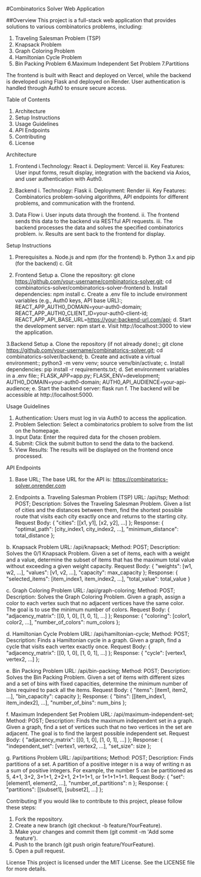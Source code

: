 #Combinatorics Solver Web Application


##Overview
This project is a full-stack web application that provides solutions to various combinatorics problems, including:

1. Traveling Salesman Problem (TSP)
2. Knapsack Problem
3. Graph Coloring Problem
4. Hamiltonian Cycle Problem
5. Bin Packing Problem
6.Maximum Independent Set Problem
7.Partitions

The frontend is built with React and deployed on Vercel, while the backend is developed using Flask and deployed on Render. User authentication is handled through Auth0 to ensure secure access.


Table of Contents
1. Architecture
2. Setup Instructions
3. Usage Guidelines
4. API Endpoints
5. Contributing
6. License


Architecture
1. Frontend
i.Technology: React
ii. Deployment: Vercel
iii. Key Features: User input forms, result display, integration with the backend via Axios, and user authentication with Auth0.

2. Backend
i. Technology: Flask
ii. Deployment: Render
iii. Key Features: Combinatorics problem-solving algorithms, API endpoints for different problems, and communication with the frontend.

3. Data Flow
i. User inputs data through the frontend.
ii. The frontend sends this data to the backend via RESTful API requests.
iii. The backend processes the data and solves the specified combinatorics problem.
iv. Results are sent back to the frontend for display.


Setup Instructions
1. Prerequisites
a. Node.js and npm (for the frontend)
b. Python 3.x and pip (for the backend)
c. Git

2. Frontend Setup
a. Clone the repository:
git clone https://github.com/your-username/combinatorics-solver.git;
cd combinatorics-solver/combinatorics-solver-frontend
b. Install dependencies:
npm install
c. Create a .env file to include environment variables (e.g., Auth0 keys, API base URL):;
REACT_APP_AUTH0_DOMAIN=your-auth0-domain;
REACT_APP_AUTH0_CLIENT_ID=your-auth0-client-id;
REACT_APP_API_BASE_URL=https://your-backend-url.com/api;
d. Start the development server:
npm start
e. Visit http://localhost:3000 to view the application.


3.Backend Setup
a. Clone the repository (if not already done):;
git clone https://github.com/your-username/combinatorics-solver.git;
cd combinatorics-solver/backend;
b. Create and activate a virtual environment:;
python3 -m venv venv;
source venv/bin/activate;
c. Install dependencies:
pip install -r requirements.txt;
d. Set environment variables in a .env file:;
FLASK_APP=app.py;
FLASK_ENV=development;
AUTH0_DOMAIN=your-auth0-domain;
AUTH0_API_AUDIENCE=your-api-audience;
e. Start the backend server:
flask run
f. The backend will be accessible at http://localhost:5000.


Usage Guidelines
1. Authentication: Users must log in via Auth0 to access the application.
2. Problem Selection: Select a combinatorics problem to solve from the list on the homepage.
3. Input Data: Enter the required data for the chosen problem.
4. Submit: Click the submit button to send the data to the backend.
5. View Results: The results will be displayed on the frontend once processed.


API Endpoints
1. Base URL;
The base URL for the API is:
https://combinatorics-solver.onrender.com

2. Endpoints
a. Traveling Salesman Problem (TSP)
URL: /api/tsp;
Method: POST;
Description: Solves the Traveling Salesman Problem. Given a list of cities and the distances between them, find the shortest possible route that visits each city exactly once and returns to the starting city. 
Request Body:
{
  "cities": [[x1, y1], [x2, y2], ...]
};
Response:
{
  "optimal_path": [city_index1, city_index2, ...],
  "minimum_distance": total_distance
};

b. Knapsack Problem
URL: /api/knapsack;
Method: POST;
Description: Solves the 0/1 Knapsack Problem. Given a set of items, each with a weight and a value, determine the subset of items that has the maximum total value without exceeding a given weight capacity.
Request Body:
{
  "weights": [w1, w2, ...],
  "values": [v1, v2, ...],
  "capacity": max_capacity
};
Response:
{
  "selected_items": [item_index1, item_index2, ...],
  "total_value": total_value
}

c. Graph Coloring Problem
URL: /api/graph-coloring;
Method: POST;
Description: Solves the Graph Coloring Problem. Given a graph, assign a color to each vertex such that no adjacent vertices have the same color. The goal is to use the minimum number of colors.
Request Body:
{
  "adjacency_matrix": [[0, 1, 0], [1, 0, 1], ...]
};
Response:
{
  "coloring": [color1, color2, ...],
  "number_of_colors": num_colors
};

d. Hamiltonian Cycle Problem
URL: /api/hamiltonian-cycle;
Method: POST;
Description: Finds a Hamiltonian cycle in a graph.  Given a graph, find a cycle that visits each vertex exactly once.
Request Body:
{
  "adjacency_matrix": [[0, 1, 0], [1, 0, 1], ...]
};
Response:
{
  "cycle": [vertex1, vertex2, ...]
};

e. Bin Packing Problem
URL: /api/bin-packing;
Method: POST;
Description: Solves the Bin Packing Problem. Given a set of items with different sizes and a set of bins with fixed capacities, determine the minimum number of bins required to pack all the items.
Request Body:
{
  "items": [item1, item2, ...],
  "bin_capacity": capacity
};
Response:
{
  "bins": [[item_index1, item_index2], ...],
  "number_of_bins": num_bins
};

f. Maximum Independent Set Problem
URL: /api/maximum-independent-set;
Method: POST;
Description: Finds the maximum independent set in a graph. Given a graph, find a set of vertices such that no two vertices in the set are adjacent. The goal is to find the largest possible independent set.
Request Body:
{
  "adjacency_matrix": [[0, 1, 0], [1, 0, 1], ...]
};
Response:
{
  "independent_set": [vertex1, vertex2, ...],
  "set_size": size
};

g. Partitions Problem
URL: /api/partitions;
Method: POST;
Description: Finds partitions of a set. A partition of a positive integer n is a way of writing n as a sum of positive integers. For example, the number 5 can be partitioned as 5, 4+1, 3+2, 3+1+1, 2+2+1, 2+1+1+1, or 1+1+1+1+1.
Request Body:
{
  "set": [element1, element2, ...],
  "number_of_partitions": n
};
Response:
{
  "partitions": [[subset1], [subset2], ...]
};


Contributing
If you would like to contribute to this project, please follow these steps:
1. Fork the repository.
2. Create a new branch (git checkout -b feature/YourFeature).
3. Make your changes and commit them (git commit -m 'Add some feature').
4. Push to the branch (git push origin feature/YourFeature).
5. Open a pull request.


License
This project is licensed under the MIT License. See the LICENSE file for more details.
